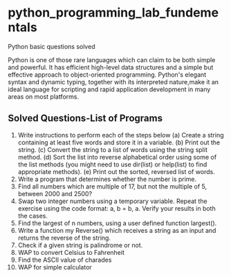 # python_programming_lab_fundementals
Python basic questions solved

Python is one of those rare languages which can claim to be both simple and powerful.
It has efficient high-level data structures and a simple but effective approach to object-oriented programming. Python's elegant syntax and dynamic typing, 
together with its interpreted nature,make it an ideal language for scripting and rapid application development in many areas on most platforms.

## Solved Questions-List of Programs

1. Write instructions to perform each of the steps below
(a) Create a string containing at least five words and store it in a variable.
(b) Print out the string.
(c) Convert the string to a list of words using the string split method.
(d) Sort the list into reverse alphabetical order using some of the list
methods (you might need to use dir(list) or help(list) to find appropriate
methods).
(e) Print out the sorted, reversed list of words.
2. Write a program that determines whether the number is prime.
3. Find all numbers which are multiple of 17, but not the multiple of 5, between
   2000 and 2500?
4. Swap two integer numbers using a temporary variable. Repeat the exercise
   using the code format: a, b = b, a. Verify your results in both the cases.
5. Find the largest of n numbers, using a user defined function largest().
6. Write a function my Reverse() which receives a string as an input and returns
   the reverse of the string.
7. Check if a given string is palindrome or not.
8. WAP to convert Celsius to Fahrenheit
9. Find the ASCII value of charades
10. WAP for simple calculator 
